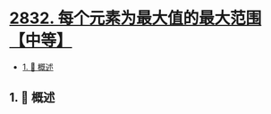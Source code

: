 # [2832. 每个元素为最大值的最大范围【中等】](https://github.com/tnotesjs/TNotes.leetcode/tree/main/notes/2832.%20%E6%AF%8F%E4%B8%AA%E5%85%83%E7%B4%A0%E4%B8%BA%E6%9C%80%E5%A4%A7%E5%80%BC%E7%9A%84%E6%9C%80%E5%A4%A7%E8%8C%83%E5%9B%B4%E3%80%90%E4%B8%AD%E7%AD%89%E3%80%91)

<!-- region:toc -->

- [1. 📝 概述](#1--概述)

<!-- endregion:toc -->

## 1. 📝 概述
